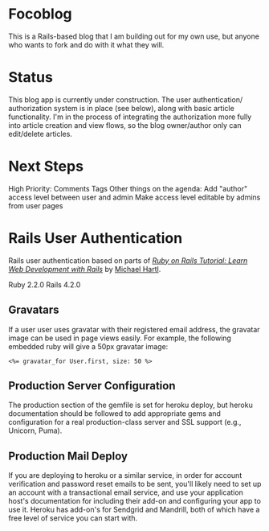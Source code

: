 Focoblog
==========

This is a Rails-based blog that I am building out for my own use, but
anyone who wants to fork and do with it what they will.

Status
==========

This blog app is currently under construction. The user authentication/
authorization system is in place (see below), along with basic article 
functionality. I'm in the process of integrating the authorization more 
fully into article creation and view flows, so the blog owner/author only 
can edit/delete articles.

Next Steps
==========
High Priority: 
        Comments
        Tags
Other things on the agenda: 
        Add "author" access level between user and admin
        Make access level editable by admins from user pages


Rails User Authentication
==========

Rails user authentication based on parts of [*Ruby on Rails Tutorial:
Learn Web Development with Rails*](http://www.railstutorial.org/)
by [Michael Hartl](http://www.michaelhartl.com/).

Ruby 2.2.0
Rails 4.2.0


## Gravatars
If a user user uses gravatar with their registered email address, the 
gravatar image can be used in page views easily. For example, the following
embedded ruby will give a 50px gravatar image:

    <%= gravatar_for User.first, size: 50 %>

## Production Server Configuration
The production section of the gemfile is set for heroku deploy, but heroku
documentation should be followed to add appropriate gems and configuration
for a real production-class server and SSL support (e.g., Unicorn, Puma).

## Production Mail Deploy
If you are deploying to heroku or a similar service, in order for
account verification and password reset emails to be sent, you'll likely
need to set up an account with a transactional email service, and use your
application host's documentation for including their add-on and configuring
your app to use it. Heroku has add-on's for Sendgrid and Mandrill, both of
which have a free level of service you can start with.
